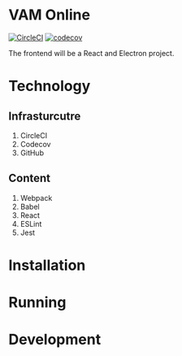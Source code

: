 # VAM Online
[![CircleCI](https://circleci.com/gh/:owner/:repo.png?circle-token=383514250cad12e2dde115ce5af3225907b390f2)](https://circleci.com/gh/mackiedrew/vam-online)
[![codecov](https://codecov.io/gh/mackiedrew/vam-online/branch/master/graph/badge.svg?token=7cyF0ihR2C)](https://codecov.io/gh/mackiedrew/vam-online)

The frontend will be a React and Electron project.

# Technology

## Infrasturcutre
1. CircleCI 
2. Codecov
3. GitHub

## Content
1. Webpack
2. Babel
3. React
4. ESLint
5. Jest

# Installation

# Running

# Development